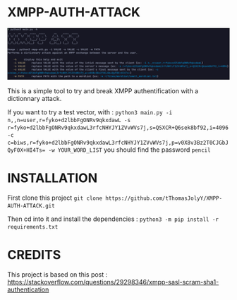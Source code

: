 # XMPP-AUTH-ATTACK

![](screen.png)

This is a simple tool to try and break XMPP authentification with a dictionnary attack.

If you want to try a test vector, with : ```python3 main.py -i n,,n=user,r=fyko+d2lbbFgONRv9qkxdawL -s r=fyko+d2lbbFgONRv9qkxdawL3rfcNHYJY1ZVvWVs7j,s=QSXCR+Q6sek8bf92,i=4096 -c c=biws,r=fyko+d2lbbFgONRv9qkxdawL3rfcNHYJY1ZVvWVs7j,p=v0X8v3Bz2T0CJGbJQyF0X+HI4Ts= -w YOUR_WORD_LIST```
you should find the password `pencil`

# INSTALLATION

First clone this project ```git clone https://github.com/tThomasJolyY/XMPP-AUTH-ATTACK.git```

Then cd into it and install the dependencies : ```python3 -m pip install -r requirements.txt```

# CREDITS
This project is based on this post : https://stackoverflow.com/questions/29298346/xmpp-sasl-scram-sha1-authentication
